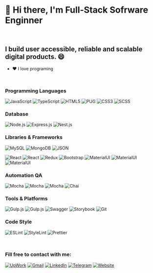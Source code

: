 # 👋 Hi there, I'm Full-Stack Sofrware Enginner

<br>

## I build user accessible, reliable and scalable digital products. 😄

- ❤️ I love programing

<br>

### Programming Languages
![JavaScript](https://img.shields.io/badge/-JavaScript-090909?style=for-the-badge&logo=JavaScript)
![TypeScript](https://img.shields.io/badge/-TypeScript-090909?style=for-the-badge&logo=TypeScript)
![HTML5](https://img.shields.io/badge/-HTML5-090909?style=for-the-badge&logo=HTML5)
![PUG](https://img.shields.io/badge/-pug-090909?style=for-the-badge&logo=pug)
![CSS3](https://img.shields.io/badge/-CSS3-090909?style=for-the-badge&logo=CSS3)
![SCSS](https://img.shields.io/badge/-SCSS-090909?style=for-the-badge&logo=SASS)

### Database
![Node.js](https://img.shields.io/badge/-MySQL-090909?style=for-the-badge&logo=MySQL)
![Express.js](https://img.shields.io/badge/-MongoDB-090909?style=for-the-badge&logo=MongoDB)
![Nest.js](https://img.shields.io/badge/-PostgreSQL-090909?style=for-the-badge&logo=PostgreSQL)

### Libraries & Frameworks
![MySQL](https://img.shields.io/badge/-Node.js-090909?style=for-the-badge&logo=Node.js)
![MongoDB](https://img.shields.io/badge/-Nest.js-090909?style=for-the-badge&logo=Nestjs)
![JSON](https://img.shields.io/badge/-Express.js-090909?style=for-the-badge&logo=Express)

![React](https://img.shields.io/badge/-next-090909?style=for-the-badge&logo=next.js)
![React](https://img.shields.io/badge/-React-090909?style=for-the-badge&logo=react)
![Redux](https://img.shields.io/badge/-Redux-090909?style=for-the-badge&logo=redux)
![Bootstrap](https://img.shields.io/badge/-i18n-090909?style=for-the-badge&logo=i18n)
![MaterialUI](https://img.shields.io/badge/-Materialui-090909?style=for-the-badge&logo=Material_ui)
![MaterialUI](https://img.shields.io/badge/-RxJS-090909?style=for-the-badge&logo=RxJS)
![MaterialUI](https://img.shields.io/badge/-jQuery-090909?style=for-the-badge&logo=jQuery)

### Automation QA
![Mocha](https://img.shields.io/badge/-cypress-090909?style=for-the-badge&logo=cypress)
![Mocha](https://img.shields.io/badge/-Playwright-090909?style=for-the-badge&logo=Playwright)
![Mocha](https://img.shields.io/badge/-Mocha-090909?style=for-the-badge&logo=Mocha)
![Chai](https://img.shields.io/badge/-Chai-090909?style=for-the-badge&logo=Chai)

### Tools & Platforms
![Gulp.js](https://img.shields.io/badge/-webpack-090909?style=for-the-badge&logo=webpack)
![Gulp.js](https://img.shields.io/badge/-Gulp-090909?style=for-the-badge&logo=Gulp)
![Swagger](https://img.shields.io/badge/-Swagger-090909?style=for-the-badge&logo=Swagger)
![Storybook](https://img.shields.io/badge/-Storybook-090909?style=for-the-badge&logo=Storybook)
![Git](https://img.shields.io/badge/-Git-090909?style=for-the-badge&logo=Git)

### Code Style
![ESLint](https://img.shields.io/badge/-ESLint-090909?style=for-the-badge&logo=ESLint)
![StyleLint](https://img.shields.io/badge/-StyleLint-090909?style=for-the-badge&logo=StyleLint)
![Prettier](https://img.shields.io/badge/-Prettier-090909?style=for-the-badge&logo=Prettier)

<br>

### Fill free to contact with me:
[![UpWork](https://img.shields.io/badge/-upwork-090909?style=for-the-badge&logo=upwork)](https://www.upwork.com/freelancers/~014daa702b9bacddd3?viewMode=1)
[![Gmail](https://img.shields.io/badge/-gmail-090909?style=for-the-badge&logo=gmail)](mailto:freelance.profile.personal@gmail.com)
[![LinkedIn](https://img.shields.io/badge/-LinkedIn-090909?style=for-the-badge&logo=LinkedIn)](https://www.linkedin.com/in/shylo-volodymyr/)
[![Telegram](https://img.shields.io/badge/-telegram-090909?style=for-the-badge&logo=telegram)](https://telegram.im/@pro100volodymyr)
[![Website](https://img.shields.io/badge/-website-090909?style=for-the-badge&logo=website)](https://www.volodymyr-shylo.com)
